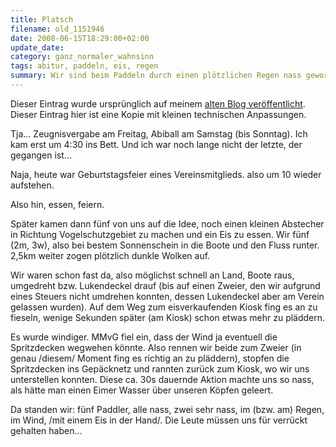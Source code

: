 ```yaml
---
title: Platsch
filename: old_1151946
date: 2008-06-15T18:29:00+02:00
update_date:
category: ganz_normaler_wahnsinn
tags: abitur, paddeln, eis, regen
summary: Wir sind beim Paddeln durch einen plötzlichen Regen nass geworden.
---
```

Dieser Eintrag wurde ursprünglich auf meinem [alten Blog veröffentlicht](https://stu.blogger.de/stories/1151946/). Dieser Eintrag hier ist eine Kopie mit kleinen technischen Anpassungen.

Tja… Zeugnisvergabe am Freitag, Abiball am Samstag (bis Sonntag). Ich kam erst um 4:30 ins Bett. Und ich war noch lange nicht der letzte, der gegangen ist…

Naja, heute war Geburtstagsfeier eines Vereinsmitglieds. also um 10 wieder aufstehen.

Also hin, essen, feiern.

Später kamen dann fünf von uns auf die Idee, noch einen kleinen Abstecher in Richtung Vogelschutzgebiet zu machen und ein Eis zu essen. Wir fünf (2m, 3w), also bei bestem Sonnenschein in die Boote und den Fluss runter. 2,5km weiter zogen plötzlich dunkle Wolken auf.

Wir waren schon fast da, also möglichst schnell an Land, Boote raus, umgedreht bzw. Lukendeckel drauf (bis auf einen Zweier, den wir aufgrund eines Steuers nicht umdrehen konnten, dessen Lukendeckel aber am Verein gelassen wurden). Auf dem Weg zum eisverkaufenden Kiosk fing es an zu fieseln, wenige Sekunden später (am Kiosk) schon etwas mehr zu pläddern.

Es wurde windiger. MMvG fiel ein, dass der Wind ja eventuell die Spritzdecken wegwehen könnte. Also rennen wir beide zum Zweier (in genau /diesem/ Moment fing es richtig an zu pläddern), stopfen die Spritzdecken ins Gepäcknetz und rannten zurück zum Kiosk, wo wir uns unterstellen konnten. Diese ca. 30s dauernde Aktion machte uns so nass, als hätte man einen Eimer Wasser über unseren Köpfen geleert.

Da standen wir: fünf Paddler, alle nass, zwei sehr nass, im (bzw. am) Regen, im Wind, /mit einem Eis in der Hand/. Die Leute müssen uns für verrückt gehalten haben…
